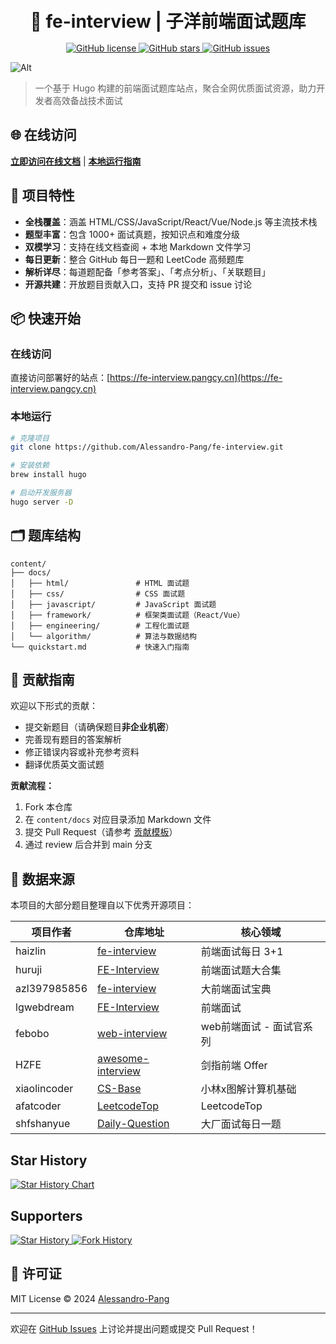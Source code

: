 <!--
 * @Author: zi.yang
 * @Date: 2025-03-03 11:32:10
 * @LastEditors: zi.yang
 * @LastEditTime: 2025-03-04 20:01:06
 * @Description:
 * @FilePath: /fe-interview/README.md
-->

<div align="center">
  <h1 style="margin: 4px 0 16px 0">🚀 fe-interview | 子洋前端面试题库</h1>
  <a href="https://github.com/Alessandro-Pang/fe-interview">
    <img alt="GitHub license" src="https://img.shields.io/github/license/Alessandro-Pang/fe-interview">
  </a>
    <a href="https://github.com/Alessandro-Pang/fe-interview/stargazers">
    <img alt="GitHub stars" src="https://img.shields.io/github/stars/Alessandro-Pang/fe-interview">
  </a>
  <a href="https://github.com/Alessandro-Pang/fe-interview/issues">
    <img alt="GitHub issues" src="https://img.shields.io/github/issues/Alessandro-Pang/fe-interview">
  </a>
</div>

![Alt](https://repobeats.axiom.co/api/embed/399cfc8aeb0a7d02333aef532a50d4747ddcce25.svg "Repobeats analytics image")

> 一个基于 Hugo 构建的前端面试题库站点，聚合全网优质面试资源，助力开发者高效备战技术面试

## 🌐 在线访问

**[立即访问在线文档](https://fe-interview.pangcy.cn)** | **[本地运行指南](#本地运行)**

## 🎯 项目特性

- **全栈覆盖**：涵盖 HTML/CSS/JavaScript/React/Vue/Node.js 等主流技术栈
- **题型丰富**：包含 1000+ 面试真题，按知识点和难度分级
- **双模学习**：支持在线文档查阅 + 本地 Markdown 文件学习
- **每日更新**：整合 GitHub 每日一题和 LeetCode 高频题库
- **解析详尽**：每道题配备「参考答案」、「考点分析」、「关联题目」
- **开源共建**：开放题目贡献入口，支持 PR 提交和 issue 讨论

## 📦 快速开始

### 在线访问

直接访问部署好的站点：[https://fe-interview.pangcy.cn](https://fe-interview.pangcy.cn)

### 本地运行

```bash
# 克隆项目
git clone https://github.com/Alessandro-Pang/fe-interview.git

# 安装依赖
brew install hugo

# 启动开发服务器
hugo server -D
```

## 🗂 题库结构

```text
content/
├── docs/
│   ├── html/               # HTML 面试题
│   ├── css/                # CSS 面试题
│   ├── javascript/         # JavaScript 面试题
│   ├── framework/          # 框架类面试题（React/Vue）
│   ├── engineering/        # 工程化面试题
│   └── algorithm/          # 算法与数据结构
└── quickstart.md           # 快速入门指南
```

## 🤝 贡献指南

欢迎以下形式的贡献：

- 提交新题目（请确保题目**非企业机密**）
- 完善现有题目的答案解析
- 修正错误内容或补充参考资料
- 翻译优质英文面试题

**贡献流程：**

1. Fork 本仓库
2. 在 `content/docs` 对应目录添加 Markdown 文件
3. 提交 Pull Request（请参考 [贡献模板](.github/PULL_REQUEST_TEMPLATE.md)）
4. 通过 review 后合并到 main 分支

## 🙏 数据来源

本项目的大部分题目整理自以下优秀开源项目：

| 项目作者 | 仓库地址 | 核心领域 |
|---------|---------|---------|
| haizlin | [fe-interview](https://github.com/haizlin/fe-interview) | 前端面试每日 3+1 |
| huruji | [FE-Interview](https://github.com/huruji/FE-Interview) | 前端面试题大合集 |
| azl397985856 | [fe-interview](https://github.com/azl397985856/fe-interview) | 大前端面试宝典 |
| lgwebdream | [FE-Interview](https://github.com/lgwebdream/FE-Interview) | 前端面试 |
| febobo | [web-interview](https://github.com/febobo/web-interview) | web前端面试 - 面试官系列 |
| HZFE | [awesome-interview](https://github.com/HZFE/awesome-interview) | 剑指前端 Offer |
| xiaolincoder | [CS-Base](https://github.com/xiaolincoder/CS-Base) | 小林x图解计算机基础 |
| afatcoder | [LeetcodeTop](https://github.com/afatcoder/LeetcodeTop) | LeetcodeTop |
| shfshanyue | [Daily-Question](https://github.com/shfshanyue/Daily-Question) | 大厂面试每日一题 |

## Star History

<a href="https://star-history.com/#Alessandro-Pang/fe-interview&Date">
 <picture>
   <source media="(prefers-color-scheme: dark)" srcset="https://api.star-history.com/svg?repos=Alessandro-Pang/fe-interview&type=Date&theme=dark" />
   <source media="(prefers-color-scheme: light)" srcset="https://api.star-history.com/svg?repos=Alessandro-Pang/fe-interview&type=Date" />
   <img alt="Star History Chart" src="https://api.star-history.com/svg?repos=Alessandro-Pang/fe-interview&type=Date" />
 </picture>
</a>

## Supporters

<a href="https://github.com/Alessandro-Pang/fe-interview/stargazers">
 <picture>
   <source media="(prefers-color-scheme: dark)" srcset="https://reporoster.com/stars/dark/Alessandro-Pang/fe-interview" />
   <source media="(prefers-color-scheme: light)" srcset="https://reporoster.com/stars/light/Alessandro-Pang/fe-interview" />
   <img alt="Star History" src="https://reporoster.com/stars/light/Alessandro-Pang/fe-interview" />
 </picture>
</a>

<a href="https://github.com/Alessandro-Pang/fe-interview/network/members">
 <picture>
   <source media="(prefers-color-scheme: dark)" srcset="https://reporoster.com/forks/dark/Alessandro-Pang/fe-interview" />
   <source media="(prefers-color-scheme: light)" srcset="https://reporoster.com/forks/light/Alessandro-Pang/fe-interview" />
   <img alt="Fork History" src="https://reporoster.com/forks/light/Alessandro-Pang/fe-interview" />
 </picture>
</a>

## 📄 许可证

MIT License © 2024 [Alessandro-Pang](https://github.com/Alessandro-Pang)

---

欢迎在 [GitHub Issues](https://github.com/Alessandro-Pang/fe-interview/issues) 上讨论并提出问题或提交 Pull Request！
